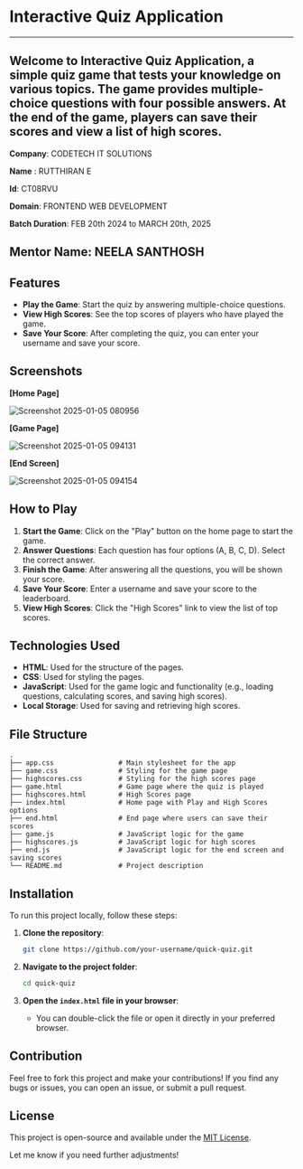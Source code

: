 
# Interactive  Quiz  Application
---
**Welcome to **Interactive  Quiz  Application**, a simple quiz game that tests your knowledge on various topics. The game provides multiple-choice questions with four possible answers. At the end of the game, players can save their scores and view a list of high scores.**
---

**Company**: CODETECH IT SOLUTIONS  

**Name**  :   RUTTHIRAN E 

**Id**: CT08RVU

**Domain**: FRONTEND WEB DEVELOPMENT   

**Batch Duration**: FEB 20th 2024 to MARCH 20th, 2025 

**Mentor Name**: NEELA SANTHOSH
--- 




## Features

- **Play the Game**: Start the quiz by answering multiple-choice questions.
- **View High Scores**: See the top scores of players who have played the game.
- **Save Your Score**: After completing the quiz, you can enter your username and save your score.

## Screenshots

**[Home Page]**

![Screenshot 2025-01-05 080956](https://github.com/user-attachments/assets/5d639d09-d5ad-41db-baf4-96e6380642a7) 

**[Game Page]** 

![Screenshot 2025-01-05 094131](https://github.com/user-attachments/assets/254403c7-c59d-4fb9-9f9f-38c477522c28)  

**[End Screen]** 

![Screenshot 2025-01-05 094154](https://github.com/user-attachments/assets/db0f574e-d204-449d-8d9a-f33cc693ea77)





## How to Play

1. **Start the Game**: Click on the "Play" button on the home page to start the game.
2. **Answer Questions**: Each question has four options (A, B, C, D). Select the correct answer.
3. **Finish the Game**: After answering all the questions, you will be shown your score.
4. **Save Your Score**: Enter a username and save your score to the leaderboard.
5. **View High Scores**: Click the "High Scores" link to view the list of top scores.

## Technologies Used

- **HTML**: Used for the structure of the pages.
- **CSS**: Used for styling the pages.
- **JavaScript**: Used for the game logic and functionality (e.g., loading questions, calculating scores, and saving high scores).
- **Local Storage**: Used for saving and retrieving high scores.

## File Structure

```
.
├── app.css                # Main stylesheet for the app
├── game.css               # Styling for the game page
├── highscores.css         # Styling for the high scores page
├── game.html              # Game page where the quiz is played
├── highscores.html        # High Scores page
├── index.html             # Home page with Play and High Scores options
├── end.html               # End page where users can save their scores
├── game.js                # JavaScript logic for the game
├── highscores.js          # JavaScript logic for high scores
├── end.js                 # JavaScript logic for the end screen and saving scores
└── README.md              # Project description
```

## Installation

To run this project locally, follow these steps:

1. **Clone the repository**:
    ```bash
    git clone https://github.com/your-username/quick-quiz.git
    ```
   
2. **Navigate to the project folder**:
    ```bash
    cd quick-quiz
    ```

3. **Open the `index.html` file in your browser**:
    - You can double-click the file or open it directly in your preferred browser.

## Contribution

Feel free to fork this project and make your contributions! If you find any bugs or issues, you can open an issue, or submit a pull request.

## License

This project is open-source and available under the [MIT License](LICENSE).

Let me know if you need further adjustments!
